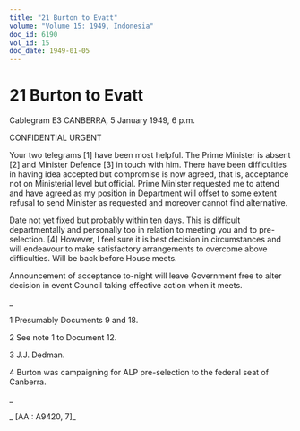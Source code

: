 ```yaml
---
title: "21 Burton to Evatt"
volume: "Volume 15: 1949, Indonesia"
doc_id: 6190
vol_id: 15
doc_date: 1949-01-05
---
```


# 21 Burton to Evatt

Cablegram E3 CANBERRA, 5 January 1949, 6 p.m.

CONFIDENTIAL URGENT

Your two telegrams [1] have been most helpful. The Prime Minister is absent [2] and Minister Defence [3] in touch with him. There have been difficulties in having idea accepted but compromise is now agreed, that is, acceptance not on Ministerial level but official. Prime Minister requested me to attend and have agreed as my position in Department will offset to some extent refusal to send Minister as requested and moreover cannot find alternative.

Date not yet fixed but probably within ten days. This is difficult departmentally and personally too in relation to meeting you and to pre-selection. [4] However, I feel sure it is best decision in circumstances and will endeavour to make satisfactory arrangements to overcome above difficulties. Will be back before House meets.

Announcement of acceptance to-night will leave Government free to alter decision in event Council taking effective action when it meets.

_

1 Presumably Documents 9 and 18.

2 See note 1 to Document 12.

3 J.J. Dedman.

4 Burton was campaigning for ALP pre-selection to the federal seat of Canberra.

_

_ [AA : A9420, 7]_
